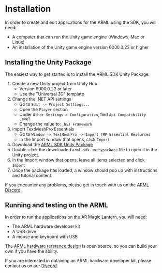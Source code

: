 # Installation

In order to create and edit applications for the ARML using the SDK, you will need:
-	A computer that can run the Unity game engine (Windows, Mac or Linux)
-	An installation of the Unity game engine version 6000.0.23 or higher

## Installing the Unity Package

The easiest way to get started is to install the ARML SDK Unity Package:

1. Create a new Unity project from Unity Hub
   - Version 6000.0.23 or later
   - Use the "Universal 3D" template
2. Change the .NET API settings
   - Go to `Edit -> Project Settings...`
   - Open the `Player` section
   - Under `Other Settings > Configuration`, find `Api Compatibility Level`
   - Change the value to: `.NET Framework`
3. Import TextMeshPro Essentials
   - Go to `Window -> TextMeshPro -> Import TMP Essential Resources`
   - In the Import window that opens, click `Import`
4. Download the [ARML SDK Unity Package](https://github.com/fubilab/arml-sdk/releases/latest/download/arml-sdk.unitypackage)
5. Double-click the downloaded `arml-sdk.unitypackage` file to open it in the Unity project.
6. In the Import window that opens, leave all items selected and click `Import`
7. Once the package has loaded, a window should pop up with instructions and tutorial content. 

If you encounter any problems, please get in touch with us on the [ARML Discord](https://discord.gg/zWZT3yKf4q).

## Running and testing on the ARML

In order to run the applications on the AR Magic Lantern, you will need:
-	The ARML hardware developer kit
-	A USB drive
-	A mouse and keyboard with USB

The [ARML hardware reference design](./hardware.md) is open source, so you can build your own if you have the ability. 

If you are interested in obtaining an ARML hardware developer kit, please contact us on our [Discord](https://discord.gg/zWZT3yKf4q).